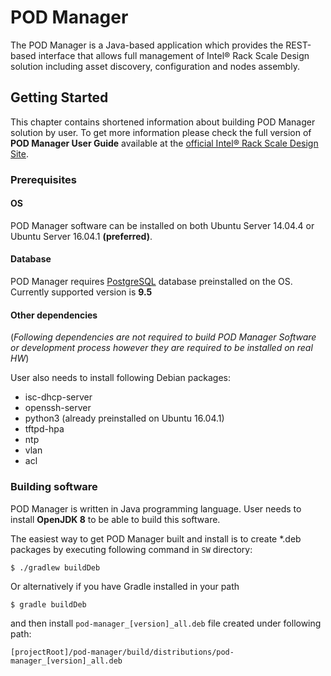 # POD Manager

The POD Manager is a Java-based application which provides the REST-based interface that allows full management of Intel® Rack Scale Design solution including asset discovery, configuration and nodes assembly.

## Getting Started
This chapter contains shortened information about building POD Manager solution by user. To get more information please check the full version of **POD Manager User Guide** available at the [official Intel® Rack Scale Design Site](http://www.intel.com/content/www/us/en/architecture-and-technology/rack-scale-design/rack-scale-design-resources.html).

### Prerequisites
#### OS
POD Manager software can be installed on both Ubuntu Server 14.04.4 or Ubuntu Server 16.04.1 **(preferred)**.

#### Database
POD Manager requires [PostgreSQL](https://www.postgresql.org/) database preinstalled on the OS. Currently supported version is **9.5**

#### Other dependencies
(*Following dependencies are not required to build POD Manager Software or development process however they are required to be installed on real HW*)

User also needs to install following Debian packages:
* isc-dhcp-server
* openssh-server
* python3 (already preinstalled on Ubuntu 16.04.1)
* tftpd-hpa
* ntp
* vlan
* acl

### Building software
POD Manager is written in Java programming language. User needs to install **OpenJDK 8** to be able to build this software.

The easiest way to get POD Manager built and install is to create *.deb packages by executing following command in `SW` directory:
```
$ ./gradlew buildDeb
```
Or alternatively if you have Gradle installed in your path
```
$ gradle buildDeb
```

and then install `pod-manager_[version]_all.deb` file created under following path:

```
[projectRoot]/pod-manager/build/distributions/pod-manager_[version]_all.deb
```
